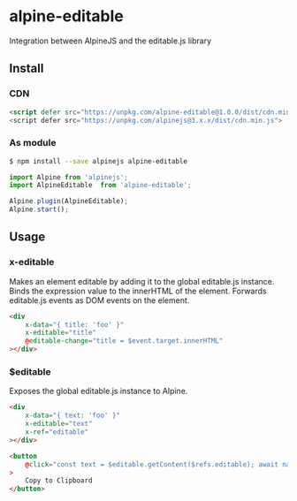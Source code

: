 # alpine-editable

Integration between AlpineJS and the editable.js library

## Install

### CDN

```html
<script defer src="https://unpkg.com/alpine-editable@1.0.0/dist/cdn.min.js">
<script defer src="https://unpkg.com/alpinejs@3.x.x/dist/cdn.min.js">
```

### As module

```bash
$ npm install --save alpinejs alpine-editable
```

```js
import Alpine from 'alpinejs';
import AlpineEditable  from 'alpine-editable';

Alpine.plugin(AlpineEditable);
Alpine.start();
```

## Usage

### x-editable

Makes an element editable by adding it to the global editable.js instance.
Binds the expression value to the innerHTML of the element.
Forwards editable.js events as DOM events on the element.

```html
<div
    x-data="{ title: 'foo' }"
    x-editable="title"
    @editable-change="title = $event.target.innerHTML"
></div>
```

### $editable

Exposes the global editable.js instance to Alpine.

```html
<div
    x-data="{ text: 'foo' }"
    x-editable="text"
    x-ref="editable"
></div>

<button
    @click="const text = $editable.getContent($refs.editable); await navigator.clipboard.writeText(text);"
>
    Copy to Clipboard
</button>
```
